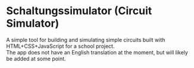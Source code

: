 # Schaltungssimulator (Circuit Simulator)
A simple tool for building and simulating simple circuits built with HTML+CSS+JavaScript for a school project.\
The app does not have an English translation at the moment, but will likely be added at some point.
